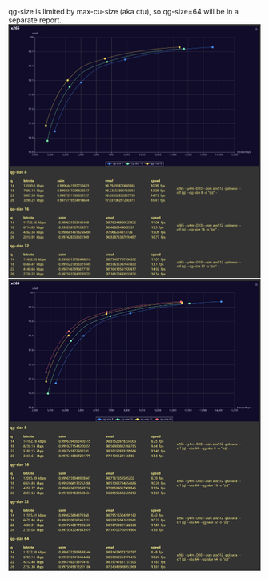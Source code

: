 qg-size is limited by max-cu-size (aka ctu), so qg-size=64 will be in a separate report.
![img](report.png)
![img](report2.png)